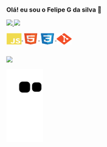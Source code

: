### Olá! eu sou o Felipe G da silva 👋
<div>
  <a href="https://github.com/FelipeGdasilva">
  <img height="180em" src="https://github-readme-stats.vercel.app/api?username=FelipeGdasilva&show_icons=true&theme=dracula&include_all_commits=true&count_private=true"/>
  <img height="180em" src="https://github-readme-stats.vercel.app/api/top-langs/?username=FelipeGdasilva&layout=compact&langs_count=6&theme=dracula"/>
</div>
<div style="display: inline_block"><br>
  <img align="center" alt="Js" height="30" width="40" src="https://raw.githubusercontent.com/devicons/devicon/master/icons/javascript/javascript-plain.svg ">
  <img align="center" alt="HTML" height="30" width="40" src="https://raw.githubusercontent.com/devicons/devicon/master/icons/html5/html5-original.svg ">
  <img align="center" alt="CSS" height="30" width="40" src="https://raw.githubusercontent.com/devicons/devicon/master/icons/css3/css3-original.svg ">
  <img align="center" alt="git" height="30" width="40" src="https://raw.githubusercontent.com/devicons/devicon/master/icons/git/git-original.svg">
</div>
 
 <br>
 
  <a href="https://www.linkedin.com/in/felipe-gomes-da-silva-a7a252263/" target="_blank"><img src="https://img.shields.io/badge/-LinkedIn-%230077B5?style= for-the-badge&logo=linkedin&logoColor=white" target="_blank"></a>



  ![Snake animation](https://github.com/FelipeGdasilva/FelipeGdasilva/blob/output/github-contribution-grid-snake.svg)
  



  
</div>
